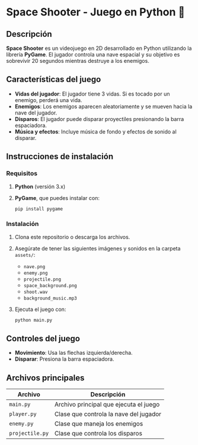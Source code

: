 # Space Shooter - Juego en Python 🚀

## Descripción

**Space Shooter** es un videojuego en 2D desarrollado en Python utilizando la librería **PyGame**. El jugador controla una nave espacial y su objetivo es sobrevivir 20 segundos mientras destruye a los enemigos.

## Características del juego

- **Vidas del jugador**: El jugador tiene 3 vidas. Si es tocado por un enemigo, perderá una vida.
- **Enemigos**: Los enemigos aparecen aleatoriamente y se mueven hacia la nave del jugador.
- **Disparos**: El jugador puede disparar proyectiles presionando la barra espaciadora.
- **Música y efectos**: Incluye música de fondo y efectos de sonido al disparar.

## Instrucciones de instalación

### Requisitos

1. **Python** (versión 3.x)
2. **PyGame**, que puedes instalar con:

    ```bash
    pip install pygame
    ```

### Instalación

1. Clona este repositorio o descarga los archivos.
2. Asegúrate de tener las siguientes imágenes y sonidos en la carpeta `assets/`:
   - `nave.png`
   - `enemy.png`
   - `projectile.png`
   - `space_background.png`
   - `shoot.wav`
   - `background_music.mp3`

3. Ejecuta el juego con:

    ```bash
    python main.py
    ```

## Controles del juego

- **Movimiento**: Usa las flechas izquierda/derecha.
- **Disparar**: Presiona la barra espaciadora.

## Archivos principales

| Archivo         | Descripción                          |
| --------------- | ------------------------------------ |
| `main.py`       | Archivo principal que ejecuta el juego |
| `player.py`     | Clase que controla la nave del jugador |
| `enemy.py`      | Clase que maneja los enemigos        |
| `projectile.py` | Clase que controla los disparos      |
